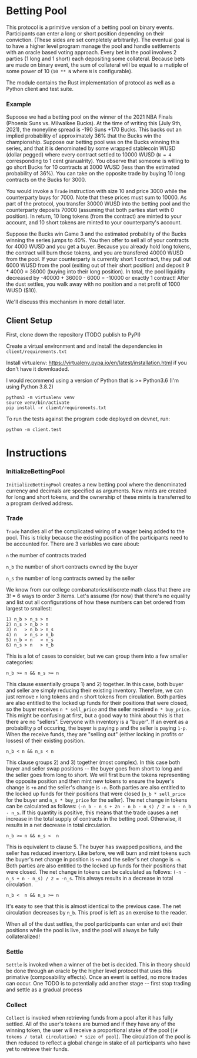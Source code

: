 # Betting Pool

This protocol is a primitive version of a betting pool on binary events. Participants can enter a long or short position depending on their conviction. (These sides are set completely arbitrarily). The eventual goal is to have a higher level program manage the pool and handle settlements with an oracle based voting approach. Every bet in the pool involves 2 parties (1 long and 1 short) each depositing some collateral. Because bets are made on binary event, the sum of collateral will be equal to a mutiple of some power of 10 (`10 ** N` where `N` is configurable).

The module contains the Rust implementation of protocol as well as a Python client and test suite.

### Example
Supoose we had a betting pool on the winner of the 2021 NBA Finals (Phoenix Suns vs. Milwalkee Bucks). At the time of writing this (July 9th, 2021), the moneyline spread is -190 Suns +170 Bucks. This backs out an implied probability of approximately 36% that the Bucks win the championship. Suppose our betting pool was on the Bucks winning this series, and that it is denominated by some wrapped stablecoin WUSD (dollar pegged) where every contract settled to 10000 WUSD (`N = 4` corresponding to 1 cent granualrity). You observe that someone is willing to go short Bucks for 10 contracts at 3000 WUSD (less than the estimated probability of 36%). You can take on the opposite trade by buying 10 long contracts on the Bucks for 3000.

You would invoke a `Trade` instruction with size 10 and price 3000 while the counterparty buys for 7000. Note that these prices must sum to 10000. As part of the protocol, you transfer 30000 WUSD into the betting pool and the counterparty deposits 70000 (assuming that both parties start with 0 position). In return, 10 long tokens (from the contract) are minted to your account, and 10 short tokens are minted to your counterparty's account.

Suppose the Bucks win Game 3 and the estimated probablity of the Bucks winning the series jumps to 40%. You then offer to sell all of your contracts for 4000 WUSD and you get a buyer. Because you already hold long tokens, the contract will burn those tokens, and you are transfered 40000 WUSD from the pool. If your counterparty is currently short 1 contract, they pull out 6000 WUSD from the pool (exiting out of their short position) and deposit 9 * 4000 = 36000 (buying into their long position). In total, the pool liquidity decreased by -40000 + 36000 - 6000 = -10000 or exactly 1 contract! After the dust settles, you walk away with no position and a net profit of 1000 WUSD ($10).

We'll discuss this mechanism in more detail later.

## Client Setup 
First, clone down the repository (TODO publish to PyPI)

Create a virtual environment and and install the dependencies in `client/requirements.txt`

Install virtualenv: https://virtualenv.pypa.io/en/latest/installation.html if you don't have it downloaded.

I would recommend using a version of Python that is >= Python3.6 (I'm using Python 3.8.2)

```
python3 -m virtualenv venv
source venv/bin/activate
pip install -r client/requirements.txt
```

To run the tests against the program code deployed on devnet, run:
```
python -m client.test
```

# Instructions

### InitializeBettingPool
`InitializeBettingPool` creates a new betting pool where the denominated currency and decimals are specified as arguments. New mints are created for long and short tokens, and the ownership of these mints is transferred to a program derived address.

### Trade
`Trade` handles all of the complicated wiring of a wager being added to the pool. This is tricky because the existing position of the participants need to be accounted for. There are 3 variables we care about: 

`n` the number of contracts traded

`n_b` the number of short contracts owned by the buyer

`n_s` the number of long contracts owned by the seller

We know from our college combanatorics/discrete math class that there are 3! = 6 ways to order 3 items. Let's assume (for now) that there's no equality and list out all configurations of how these numbers can bet ordered from largest to smallest:

```
1) n_b > n_s > n
2) n_s > n_b > n
3) n   > n_b > n_s
4) n   > n_s > n_b
5) n_b > n   > n_s
6) n_s > n   > n_b
```
This is a lot of cases to consider, but we can group them into a few smaller categories:
```
n_b >= n && n_s >= n
```
This clause essentially groups 1) and 2) together. In this case, both buyer and seller are simply reducing their existing inventory. Therefore, we can just remove `n` long tokens and `n` short tokens from circulation. Both parties are also entitled to the locked up funds for their positions that were closed, so the buyer receives `n * sell_price` and the seller received `n * buy_price`. This might be confusing at first, but a good way to think about this is that there are no "sellers". Everyone with inventory is a "buyer". If an event as a probability `p` of occuring, the buyer is paying `p` and the seller is paying `1-p`. When the receive funds, they are "selling out" (either locking in profits or losses) of their existing position.

```
n_b < n && n_s < n
```
This clause groups 2) and 3) together (most complex). In this case both buyer and seller swap positions -- the buyer goes from short to long and the seller goes from long to short. We will first burn the tokens representing the opposite position and then mint new tokens to ensure the buyer's change is `+n` and the seller's change is `-n`. Both parties are also entitled to the locked up funds for their positions that were closed (`n_b * sell_price` for the buyer and `n_s * buy_price` for the seller). The net change in tokens can be calculated as follows: `(-n_b - n_s + 2n - n_b - n_s) / 2 = n - n_b - n_s`. If this quantity is positive, this means that the trade causes a net increase in the total supply of contracts in the betting pool. Otherwise, it results in a net decrease in total circulation.

```
n_b >= n && n_s <  n
```
This is equivalent to clause 5. The buyer has swapped positions, and the seller has reduced inventory. Like before, we will burn and mint tokens such the buyer's net change in position is `+n` and the seller's net change is `-n`. Both parties are also entitled to the locked up funds for their positions that were closed. The net change in tokens can be calculated as follows: `(-n - n_s + n - n_s) / 2 = -n_s`. This always results in a decrease in total circulation.

```
n_b <  n && n_s >= n
```
It's easy to see that this is almost identical to the previous case. The net circulation decreases by `n_b`. This proof is left as an exercise to the reader.

When all of the dust settles, the pool participants can enter and exit their positions while the pool is live, and the pool will always be fully collateralized!

### Settle
`Settle` is invoked when a winner of the bet is decided. This in theory should be done through an oracle by the higher level protocol that uses this primative (composability effects). Once an event is settled, no more trades can occur. One TODO is to potentially add another stage -- first stop trading and settle as a gradual process

### Collect
`Collect` is invoked when retrieving funds from a pool after it has fully settled. All of the user's tokens are burned and if they have any of the winning token, the user will receive a proportional stake of the pool (`(# tokens / total circulation) * size of pool`). The circulation of the pool is then reduced to reflect a global change in stake of all participants who have yet to retrieve their funds.
